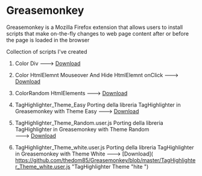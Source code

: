 # Greasemonkey 

Greasemonkey is a Mozilla Firefox extension that allows users to install scripts that make on-the-fly changes to web page content after or before the page is loaded in the browser

Collection of scripts I've created

1. Color Div     --->  [Download](https://github.com/thedom85/Greasemonkey/blob/master/ColorRandom_HtmlDiv.js "Color Div") 


2. Color HtmlElemnt Mouseover And Hide HtmlElemnt onClick 
  --->  [Download](https://github.com/thedom85/Greasemonkey/blob/master/Color_HtmlElemnt_MouseoverAndHide_HtmlElemnt_onClick.js "Color HtmlElemnt MouseoverAndHide HtmlElemnt onClick") 


3. ColorRandom HtmlElements   ---> [Download]( https://github.com/thedom85/Greasemonkey/blob/master/ColorRandom_HtmlDiv.js  "Color HtmlDiv ") 


4.  TagHighlighter_Theme_Easy  Porting della libreria  TagHighlighter in Greasemonkey with Theme Easy   ---> [Download]( https://github.com/thedom85/Greasemonkey/blob/master/TagHighlighter_Theme_Easy.user.js "TagHighlighter Theme Easy ") 


5.  TagHighlighter_Theme_Random.user.js 	  Porting della libreria  TagHighlighter in Greasemonkey with Theme Random  
   ---> [Download]( https://github.com/thedom85/Greasemonkey/blob/master/TagHighlighter_Theme_Random.user.js  "TagHighlighter Theme Random ") 


6.  TagHighlighter_Theme_white.user.js 	  Porting della libreria  TagHighlighter in Greasemonkey with Theme 
White ---> [Download]( https://github.com/thedom85/Greasemonkey/blob/master/TagHighlighter_Theme_white.user.js  "TagHighlighter Theme "hite ") 
